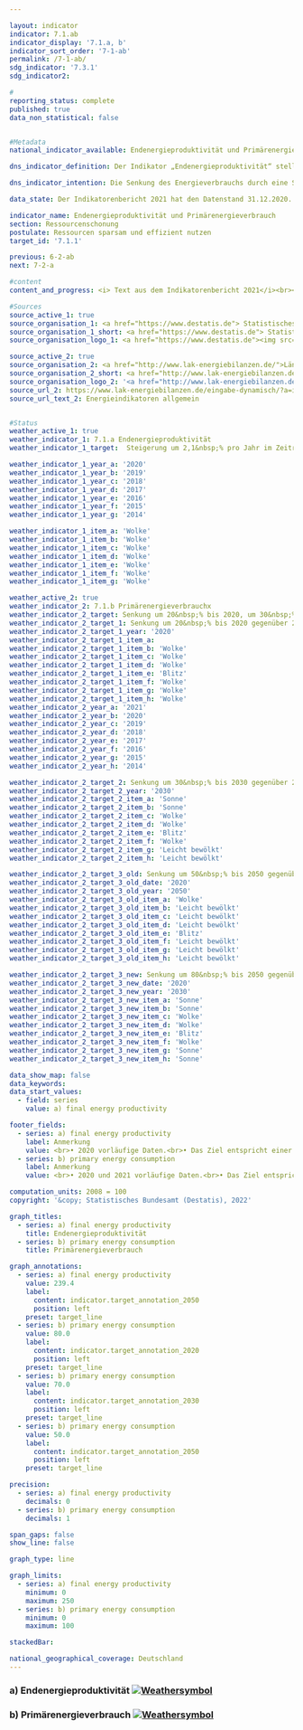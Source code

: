 ```yaml
---

layout: indicator       
indicator: 7.1.ab    
indicator_display: '7.1.a, b'    
indicator_sort_order: '7-1-ab'    
permalink: /7-1-ab/    
sdg_indicator: '7.3.1'    
sdg_indicator2:     

#    
reporting_status: complete    
published: true    
data_non_statistical: false    


#Metadata    
national_indicator_available: Endenergieproduktivität und Primärenergieverbrauch    

dns_indicator_definition: Der Indikator „Endenergieproduktivität“ stellt die Entwicklung der Wertschöpfung je eingesetzter Einheit Endenergie dar. Der Begriff „Endenergie“ bezieht sich dabei auf den Teil der Energie, der energetisch als thermische oder elektrische Energie zur Herstellung von Gütern oder zur Nutzung in den privaten Haushalten zur Verfügung steht.<br><br>Der Indikator „Primärenergieverbrauch“ gibt an, wie viel Energie in einem Land einerseits in den Energiesektoren zur Umwandlung, sowie andererseits in der Produktion, den privaten Haushalten und im Verkehr verbraucht wurde.<br><br>    

dns_indicator_intention: Die Senkung des Energieverbrauchs durch eine Steigerung der Energieeffizienz ist neben dem Ausbau erneuerbarer Energien die zweite tragende Säule der Energiewende. Ziel ist es mit möglichst wenig Energie, viel wirtschaftliche Leistung zu erreichen. Energieeinsparung schont Klima und Umwelt, trägt zur Verbesserung der Versorgungssicherheit und zur Wettbewerbsfähigkeit der Industrie bei.<br><br>Dem Energiekonzept der Bundesregierung zufolge soll die Endenergieproduktivität in den Jahren 2008 bis 2050 jährlich um 2,1&nbsp;% erhöht werden. Gleichzeitig soll sich der Primärenergieverbrauch bis 2020 um 20&nbsp;%, bis 2030 um 30&nbsp;% und bis 2050 um 50&nbsp;% gegenüber dem Jahr 2008 verringern.    

data_state: Der Indikatorenbericht 2021 hat den Datenstand 31.12.2020. Die Daten auf der DNS-Online Plattform werden regelmäßig aktualisiert, sodass online aktuellere Daten verfügbar sein können als im Indikatorenbericht 2021 veröffentlicht.    

indicator_name: Endenergieproduktivität und Primärenergieverbrauch    
section: Ressourcenschonung    
postulate: Ressourcen sparsam und effizient nutzen    
target_id: '7.1.1'    

previous: 6-2-ab    
next: 7-2-a    

#content    
content_and_progress: <i> Text aus dem Indikatorenbericht 2021</i><br><br>Endenergie- und Primärenergieverbrauch sind direkt miteinander verbunden. Der Endenergieverbrauch ergibt sich aus dem Primärenergieverbrauch abzüglich der Summe aus Umwandlungs-, Fackel- und Leitungsverlusten sowie der statistischen Differenz.<br><br>Der Primärenergieverbrauch ist die Summe aus den im Inland gewonnenen Primärenergieträgern, Vorratsentnahmen und sämtlichen importierten Energieträgern abzüglich der Bevorratung, Energieexporte und Hochseebunkerungen. Wesentliche Grundlage für die Berechnung des Energieverbrauchs sind die Daten der Energiebilanzen der Arbeitsgemeinschaft Energiebilanzen (AGEB), welche um Daten aus weiteren Quellen ergänzt werden.<br><br>Die Endenergieproduktivität gibt an, wie hoch die Wertschöpfung je eingesetzter Einheit Endenergie ist. Sie stellt ein Maß für die Energieeffizienz bei der Herstellung von Gütern und im Energieeinsatz der privaten Haushalte dar. Einschätzungen zur Energieeffizienz in den Umwandlungsbereichen (Wirkungsgrad der Kraftwerke) oder in der Energieübertragung und -speicherung (Beseitigung von Leckagen, bessere Wärmedämmung usw.) lassen sich anhand des Indikators jedoch nicht direkt ableiten.<br><br>Die Endenergieproduktivität hat sich nach vorläufigen Ergebnissen im Zeitraum 2008 bis 2019 um 15,4&nbsp;% erhöht, was einem durchschnittlichen jährlichen Anstieg von rund 1,4&nbsp;% entspricht. Somit wird das Ziel eines jährlichen Anstieges von durchschnittlich 2,1&nbsp;% bis 2050 zum jetzigen Zeitpunkt noch nicht erreicht. Gegenüber dem Vorjahr ist die Energieproduktivität im Jahr 2019 um 0,6 Prozentpunkte gesunken.<br><br>Der Primärenergieverbrauch ist im Jahr 2019 gegenüber dem Vorjahr gesunken. Im gesamten Zeitraum von 2008 bis 2019 wurde der Primärenergieverbrauch nach vorläufigen Ergebnissen um 11,1&nbsp;% reduziert. Bei gleichbleibender Entwicklung wie in den vergangenen Jahren würde der Zielwert im Jahr 2020 somit nicht erreicht.    

#Sources    
source_active_1: true                    
source_organisation_1: <a href="https://www.destatis.de"> Statistisches Bundesamt </a>
source_organisation_1_short: <a href="https://www.destatis.de"> Statistisches Bundesamt (Destatis) </a>
source_organisation_logo_1: <a href="https://www.destatis.de"><img src="https://g205sdgs.github.io/sdg-indicators/public/OrgImgDe/destatis.png" alt="Logo destatis" style="height:60px; width:148px"/></a>

source_active_2: true                    
source_organisation_2: <a href="http://www.lak-energiebilanzen.de/">Länderarbeitskreis Energiebilanzen</a>
source_organisation_2_short: <a href="http://www.lak-energiebilanzen.de/">Länderarbeitskreis (LAK) Energiebilanzen</a>                
source_organisation_logo_2: '<a href="http://www.lak-energiebilanzen.de/"><img src="https://g205sdgs.github.io/sdg-indicators/public/logos/lakeb.png" alt=" Länderarbeitskreis (LAK) Energiebilanzen" title="Klicken Sie hier um zu der Homepage der Organisation zu gelangen" style="border: transparent"/></a>'
source_url_2: https://www.lak-energiebilanzen.de/eingabe-dynamisch/?a=i100                        
source_url_text_2: Energieindikatoren allgemein                        


#Status    
weather_active_1: true
weather_indicator_1: 7.1.a Endenergieproduktivität
weather_indicator_1_target:  Steigerung um 2,1&nbsp;% pro Jahr im Zeitraum von 2008 &minus; 2050

weather_indicator_1_year_a: '2020'
weather_indicator_1_year_b: '2019'  
weather_indicator_1_year_c: '2018'
weather_indicator_1_year_d: '2017'
weather_indicator_1_year_e: '2016'
weather_indicator_1_year_f: '2015'
weather_indicator_1_year_g: '2014'  

weather_indicator_1_item_a: 'Wolke'
weather_indicator_1_item_b: 'Wolke'                           
weather_indicator_1_item_c: 'Wolke'                           
weather_indicator_1_item_d: 'Wolke'                           
weather_indicator_1_item_e: 'Wolke'                          
weather_indicator_1_item_f: 'Wolke'                           
weather_indicator_1_item_g: 'Wolke'

weather_active_2: true
weather_indicator_2: 7.1.b Primärenergieverbrauchx
weather_indicator_2_target: Senkung um 20&nbsp;% bis 2020, um 30&nbsp;% bis 2030 und um 50&nbsp;% bis 2050 jeweils gegenüber 2008
weather_indicator_2_target_1: Senkung um 20&nbsp;% bis 2020 gegenüber 2008
weather_indicator_2_target_1_year: '2020'
weather_indicator_2_target_1_item_a:
weather_indicator_2_target_1_item_b: 'Wolke'
weather_indicator_2_target_1_item_c: 'Wolke'
weather_indicator_2_target_1_item_d: 'Wolke'
weather_indicator_2_target_1_item_e: 'Blitz'
weather_indicator_2_target_1_item_f: 'Wolke'
weather_indicator_2_target_1_item_g: 'Wolke'
weather_indicator_2_target_1_item_h: 'Wolke'
weather_indicator_2_year_a: '2021'
weather_indicator_2_year_b: '2020'
weather_indicator_2_year_c: '2019'
weather_indicator_2_year_d: '2018'
weather_indicator_2_year_e: '2017'
weather_indicator_2_year_f: '2016'
weather_indicator_2_year_g: '2015'
weather_indicator_2_year_h: '2014'

weather_indicator_2_target_2: Senkung um 30&nbsp;% bis 2030 gegenüber 2008
weather_indicator_2_target_2_year: '2030'
weather_indicator_2_target_2_item_a: 'Sonne'
weather_indicator_2_target_2_item_b: 'Sonne'
weather_indicator_2_target_2_item_c: 'Wolke'
weather_indicator_2_target_2_item_d: 'Wolke'
weather_indicator_2_target_2_item_e: 'Blitz'
weather_indicator_2_target_2_item_f: 'Wolke'
weather_indicator_2_target_2_item_g: 'Leicht bewölkt'
weather_indicator_2_target_2_item_h: 'Leicht bewölkt'

weather_indicator_2_target_3_old: Senkung um 50&nbsp;% bis 2050 gegenüber 2008
weather_indicator_2_target_3_old_date: '2020'
weather_indicator_2_target_3_old_year: '2050'
weather_indicator_2_target_3_old_item_a: 'Wolke'
weather_indicator_2_target_3_old_item_b: 'Leicht bewölkt'
weather_indicator_2_target_3_old_item_c: 'Leicht bewölkt'
weather_indicator_2_target_3_old_item_d: 'Leicht bewölkt'
weather_indicator_2_target_3_old_item_e: 'Blitz'
weather_indicator_2_target_3_old_item_f: 'Leicht bewölkt'
weather_indicator_2_target_3_old_item_g: 'Leicht bewölkt'
weather_indicator_2_target_3_old_item_h: 'Leicht bewölkt'  

weather_indicator_2_target_3_new: Senkung um 80&nbsp;% bis 2050 gegenüber 2008
weather_indicator_2_target_3_new_date: '2020'
weather_indicator_2_target_3_new_year: '2030'
weather_indicator_2_target_3_new_item_a: 'Sonne'
weather_indicator_2_target_3_new_item_b: 'Sonne'
weather_indicator_2_target_3_new_item_c: 'Wolke'
weather_indicator_2_target_3_new_item_d: 'Wolke'
weather_indicator_2_target_3_new_item_e: 'Blitz'
weather_indicator_2_target_3_new_item_f: 'Wolke'
weather_indicator_2_target_3_new_item_g: 'Sonne'
weather_indicator_2_target_3_new_item_h: 'Sonne'

data_show_map: false    
data_keywords:    
data_start_values:    
  - field: series
    value: a) final energy productivity

footer_fields:
  - series: a) final energy productivity
    label: Anmerkung
    value: <br>• 2020 vorläufige Daten.<br>• Das Ziel entspricht einer Steigerung der Endenergieproduktivität um jährlich 2,1% gegenüber 2008 bis 2050 (Energiekonzept der Bundesregierung).
  - series: b) primary energy consumption
    label: Anmerkung
    value: <br>• 2020 und 2021 vorläufige Daten.<br>• Das Ziel entspricht einer Senkung des Primärenergieverbrauchs um 20&nbsp;% gegenüber 2008 bis 2020, um 30&nbsp;% bis 2030 bzw. um 50&nbsp;% gegenüber 2008 bis 2050 (Energiekonzept der Bundesregierung).  

computation_units: 2008 = 100    
copyright: '&copy; Statistisches Bundesamt (Destatis), 2022'

graph_titles:
  - series: a) final energy productivity
    title: Endenergieproduktivität
  - series: b) primary energy consumption
    title: Primärenergieverbrauch

graph_annotations:
  - series: a) final energy productivity
    value: 239.4
    label:
      content: indicator.target_annotation_2050
      position: left
    preset: target_line
  - series: b) primary energy consumption
    value: 80.0
    label:
      content: indicator.target_annotation_2020
      position: left
    preset: target_line
  - series: b) primary energy consumption
    value: 70.0
    label:
      content: indicator.target_annotation_2030
      position: left
    preset: target_line
  - series: b) primary energy consumption
    value: 50.0
    label:
      content: indicator.target_annotation_2050
      position: left
    preset: target_line

precision:
  - series: a) final energy productivity
    decimals: 0
  - series: b) primary energy consumption
    decimals: 1

span_gaps: false
show_line: false

graph_type: line

graph_limits:
  - series: a) final energy productivity
    minimum: 0
    maximum: 250  
  - series: b) primary energy consumption
    minimum: 0
    maximum: 100

stackedBar:     

national_geographical_coverage: Deutschland    
---    
```

<div>
  <div class="my-header">
    <h3>a) Endenergieproduktivität
      <a href="https://sustainabledevelopment-deutschland.github.io/status/"><img src="https://g205sdgs.github.io/sdg-indicators/public/Wettersymbole/Wolke.png" title="Der Indikator ist 'off track'. Er entwickelt sich zwar in die gewünschte Richtung, bei Fortsetzung der Entwicklung wird das Ziel aber deutlich verfehlt." alt="Weathersymbol" />
      </a>
    </h3>
  </div>
  <div class="my-header-note">
  </div>
</div>
<div>
  <div class="my-header">
    <h3>b) Primärenergieverbrauch
      <a href="https://sustainabledevelopment-deutschland.github.io/status/"><img src="https://g205sdgs.github.io/sdg-indicators/public/Wettersymbole/Sonne.png" title="Der Indikator ist 'on track'." alt="Weathersymbol" />
      </a>
    </h3>
  </div>
  <div class="my-header-note">
  </div>
</div>
